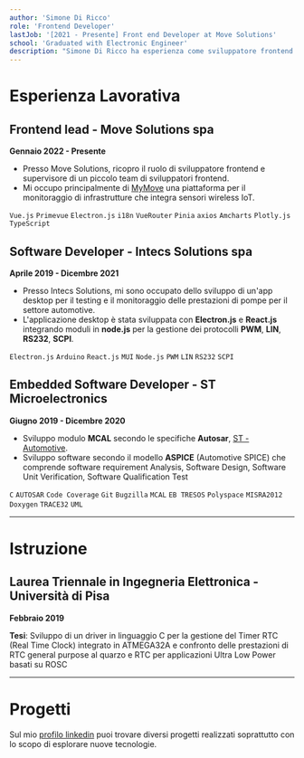 ```yaml
---
author: 'Simone Di Ricco'
role: 'Frontend Developer'
lastJob: '[2021 - Presente] Front end Developer at Move Solutions'
school: 'Graduated with Electronic Engineer'
description: "Simone Di Ricco ha esperienza come sviluppatore frontend e embedded, con un focus particolare sulle tecnologie web e sullo sviluppo software per applicazioni automotive. Simone ha ricoperto ruoli chiave presso Move Solutions, Intecs Solutions e ST Microelectronics, lavorando su progetti che spaziano dallo sviluppo di piattaforme IoT al testing e monitoraggio di sistemi automotive. Ha una laurea triennale in Ingegneria Elettronica dall Università di Pisa e ha completato una tesi sul confronto delle prestazioni di Timer RTC. Il suo CV riflette un impegno costante nell esplorare nuove tecnologie attraverso progetti personali e professionali."
---
```


# Esperienza Lavorativa

## Frontend lead - Move Solutions spa
**Gennaio 2022 - Presente**

- Presso Move Solutions, ricopro il ruolo di sviluppatore frontend e supervisore di un piccolo team di sviluppatori frontend.
- Mi occupo principalmente di [MyMove](https://www.movesolutions.it/mymove-iot-platform/) una piattaforma per il monitoraggio di infrastrutture che integra  sensori wireless IoT.

`Vue.js`  `Primevue` `Electron.js` `i18n` `VueRouter` `Pinia` `axios` `Amcharts` `Plotly.js` `TypeScript`


## Software Developer - Intecs Solutions spa
**Aprile 2019 - Dicembre 2021**

- Presso Intecs Solutions, mi sono occupato dello sviluppo di un'app desktop per il testing e il monitoraggio delle prestazioni di pompe per il settore automotive.
- L'applicazione desktop è stata sviluppata con **Electron.js** e **React.js** integrando moduli in **node.js** per la gestione dei protocolli **PWM**, **LIN**, **RS232**, **SCPI**.

`Electron.js` `Arduino` `React.js` `MUI` `Node.js` `PWM` `LIN` `RS232` `SCPI`



## Embedded Software Developer - ST Microelectronics
**Giugno 2019 - Dicembre 2020**
- Sviluppo modulo **MCAL** secondo le specifiche **Autosar**, [ST - Automotive](https://www.st.com/en/automotive-microcontrollers.html).
- Sviluppo software secondo il modello **ASPICE** (Automotive SPICE) che comprende software requirement Analysis, Software Design, Software Unit Verification, Software Qualification Test 

`C` `AUTOSAR` `Code Coverage` `Git` `Bugzilla` `MCAL` `EB TRESOS` `Polyspace` `MISRA2012` `Doxygen` `TRACE32` `UML`


---

# Istruzione

## Laurea Triennale in Ingegneria Elettronica - Università di Pisa
**Febbraio 2019**

**Tesi**:  Sviluppo di un driver in linguaggio C per la gestione del Timer RTC (Real Time Clock) integrato in ATMEGA32A e confronto
delle prestazioni di RTC general purpose al quarzo e RTC per applicazioni Ultra Low Power basati su ROSC

---


# Progetti

Sul mio [profilo linkedin](https://github.com/sdiricco) puoi trovare diversi progetti realizzati soprattutto con lo scopo di esplorare nuove tecnologie. 



